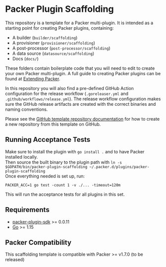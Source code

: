 # Packer Plugin Scaffolding

This repository is a template for a Packer multi-plugin. It is intended as a starting point for creating Packer plugins, containing:
- A builder (`builder/scaffolding`)
- A provisioner (`provisioner/scaffolding`)
- A post-processor (`post-processor/scaffolding`)
- A data source (`datasource/scaffolding`)
- Docs (`docs/`)

These folders contain boilerplate code that you will need to edit to create your own Packer multi-plugin.
A full guide to creating Packer plugins can be found at [Extending Packer](https://www.packer.io/docs/extending).

In this repository you will also find a pre-defined GitHub Action configuration for the release workflow
(`.goreleaser.yml` and `.github/workflows/release.yml`). The release workflow configuration makes sure the GitHub
release artifacts are created with the correct binaries and naming conventions.

Please see the [GitHub template repository documentation](https://docs.github.com/en/free-pro-team@latest/github/creating-cloning-and-archiving-repositories/creating-a-repository-from-a-template)
for how to create a new repository from this template on GitHub.

## Running Acceptance Tests

Make sure to install the plugin with `go install .` and to have Packer installed locally.  
Then source the built binary to the plugin path with `ln -s $GOPATH/bin/packer-plugin-scaffolding ~/.packer.d/plugins/packer-plugin-scaffolding`  
Once everything needed is set up, run:  
```
PACKER_ACC=1 go test -count 1 -v ./... -timeout=120m
```

This will run the acceptance tests for all plugins in this set.

## Requirements

-	[packer-plugin-sdk](https://github.com/hashicorp/packer-plugin-sdk) >= 0.0.11
-	[Go](https://golang.org/doc/install) >= 1.15

## Packer Compatibility
This scaffolding template is compatible with Packer >= v1.7.0 (to be released)
